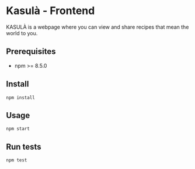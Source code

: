 # Kasulà - Frontend
  
KASULÀ is a webpage where you can view and share recipes that mean the world to you.

## Prerequisites
- npm >= 8.5.0

## Install
```
npm install
```

## Usage
```
npm start
```

## Run tests
```
npm test
```
